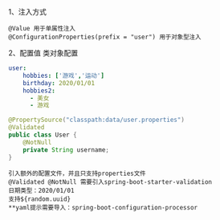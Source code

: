 1、注入方式

    @Value 用于单属性注入
    @ConfigurationProperties(prefix = "user") 用于对象型注入

2、配置值
    类对象配置

```yaml
user:
    hobbies: ['游戏','运动']
    birthday: 2020/01/01
    hobbies2:
      - 美女
      - 游戏
```
```java
@PropertySource("classpath:data/user.properties")
@Validated
public class User {
    @NotNull
    private String username;
}	
```

    引入额外的配置文件，并且只支持properties文件
    @Validated @NotNull 需要引入spring-boot-starter-validation
    日期类型：2020/01/01
    支持${random.uuid}
    **yaml提示需要导入：spring-boot-configuration-processor



